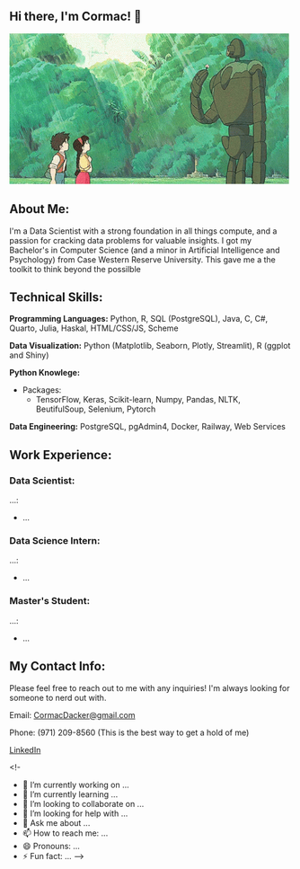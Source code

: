 ## Hi there, I'm Cormac! 🌻

<img src="images/castle-in-the-sky-castle.gif?raw=true"/>

## About Me:

I'm a Data Scientist with a strong foundation in all things compute, and a passion for cracking data problems for valuable insights. I got my Bachelor's in Computer Science (and a minor in Artificial Intelligence and Psychology) from Case Western Reserve University. This gave me a the toolkit to think beyond the possilble


## Technical Skills:

**Programming Languages:** Python, R, SQL (PostgreSQL), Java, C, C#, Quarto, Julia, Haskal, HTML/CSS/JS, Scheme

**Data Visualization:** Python (Matplotlib, Seaborn, Plotly, Streamlit), R (ggplot and Shiny)

**Python Knowlege:**
- Packages:
  - TensorFlow, Keras, Scikit-learn, Numpy, Pandas, NLTK, BeutifulSoup, Selenium, Pytorch

**Data Engineering:** PostgreSQL, pgAdmin4, Docker, Railway, Web Services



## Work Experience:
### Data Scientist:
...:
- ...

### Data Science Intern:
...:
- ...

### Master's Student:
...:
- ...



## My Contact Info:

Please feel free to reach out to me with any inquiries! I'm always looking for someone to nerd out with.

Email: CormacDacker@gmail.com

Phone: (971) 209-8560 (This is the best way to get a hold of me)

[LinkedIn](https://www.linkedin.com/in/cormac-d/)






<!-

- 🔭 I’m currently working on ...
- 🌱 I’m currently learning ...
- 👯 I’m looking to collaborate on ...
- 🤔 I’m looking for help with ...
- 💬 Ask me about ...
- 📫 How to reach me: ...
- 😄 Pronouns: ...
- ⚡ Fun fact: ...
-->
